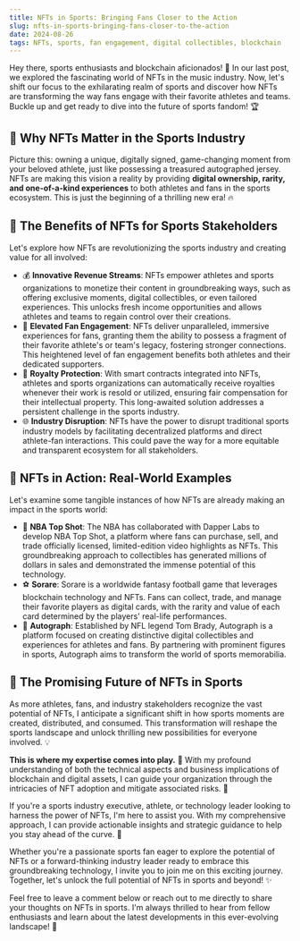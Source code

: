 ```yaml
---
title: NFTs in Sports: Bringing Fans Closer to the Action
slug: nfts-in-sports-bringing-fans-closer-to-the-action
date: 2024-08-26
tags: NFTs, sports, fan engagement, digital collectibles, blockchain
---
```


Hey there, sports enthusiasts and blockchain aficionados! 🙌 In our last post, we explored the fascinating world of NFTs in the music industry. Now, let's shift our focus to the exhilarating realm of sports and discover how NFTs are transforming the way fans engage with their favorite athletes and teams. Buckle up and get ready to dive into the future of sports fandom! 🏆

## 🤔 Why NFTs Matter in the Sports Industry

Picture this: owning a unique, digitally signed, game-changing moment from your beloved athlete, just like possessing a treasured autographed jersey. NFTs are making this vision a reality by providing **digital ownership, rarity, and one-of-a-kind experiences** to both athletes and fans in the sports ecosystem. This is just the beginning of a thrilling new era! 🔥

## 🏅 The Benefits of NFTs for Sports Stakeholders

Let's explore how NFTs are revolutionizing the sports industry and creating value for all involved:

- 💰 **Innovative Revenue Streams**: NFTs empower athletes and sports organizations to monetize their content in groundbreaking ways, such as offering exclusive moments, digital collectibles, or even tailored experiences. This unlocks fresh income opportunities and allows athletes and teams to regain control over their creations.
- 🤝 **Elevated Fan Engagement**: NFTs deliver unparalleled, immersive experiences for fans, granting them the ability to possess a fragment of their favorite athlete's or team's legacy, fostering stronger connections. This heightened level of fan engagement benefits both athletes and their dedicated supporters.
- 💸 **Royalty Protection**: With smart contracts integrated into NFTs, athletes and sports organizations can automatically receive royalties whenever their work is resold or utilized, ensuring fair compensation for their intellectual property. This long-awaited solution addresses a persistent challenge in the sports industry.
- 🌐 **Industry Disruption**: NFTs have the power to disrupt traditional sports industry models by facilitating decentralized platforms and direct athlete-fan interactions. This could pave the way for a more equitable and transparent ecosystem for all stakeholders.

## 🌟 NFTs in Action: Real-World Examples

Let's examine some tangible instances of how NFTs are already making an impact in the sports world:

- 🏀 **NBA Top Shot**: The NBA has collaborated with Dapper Labs to develop NBA Top Shot, a platform where fans can purchase, sell, and trade officially licensed, limited-edition video highlights as NFTs. This groundbreaking approach to collectibles has generated millions of dollars in sales and demonstrated the immense potential of this technology.
- ⚽ **Sorare**: Sorare is a worldwide fantasy football game that leverages blockchain technology and NFTs. Fans can collect, trade, and manage their favorite players as digital cards, with the rarity and value of each card determined by the players' real-life performances.
- 🎯 **Autograph**: Established by NFL legend Tom Brady, Autograph is a platform focused on creating distinctive digital collectibles and experiences for athletes and fans. By partnering with prominent figures in sports, Autograph aims to transform the world of sports memorabilia.

## 🔮 The Promising Future of NFTs in Sports

As more athletes, fans, and industry stakeholders recognize the vast potential of NFTs, I anticipate a significant shift in how sports moments are created, distributed, and consumed. This transformation will reshape the sports landscape and unlock thrilling new possibilities for everyone involved. 💡

**This is where my expertise comes into play.** 🎯 With my profound understanding of both the technical aspects and business implications of blockchain and digital assets, I can guide your organization through the intricacies of NFT adoption and mitigate associated risks. 💪

If you're a sports industry executive, athlete, or technology leader looking to harness the power of NFTs, I'm here to assist you. With my comprehensive approach, I can provide actionable insights and strategic guidance to help you stay ahead of the curve. 🚀

Whether you're a passionate sports fan eager to explore the potential of NFTs or a forward-thinking industry leader ready to embrace this groundbreaking technology, I invite you to join me on this exciting journey. Together, let's unlock the full potential of NFTs in sports and beyond! ✨

Feel free to leave a comment below or reach out to me directly to share your thoughts on NFTs in sports. I'm always thrilled to hear from fellow enthusiasts and learn about the latest developments in this ever-evolving landscape! 🙌